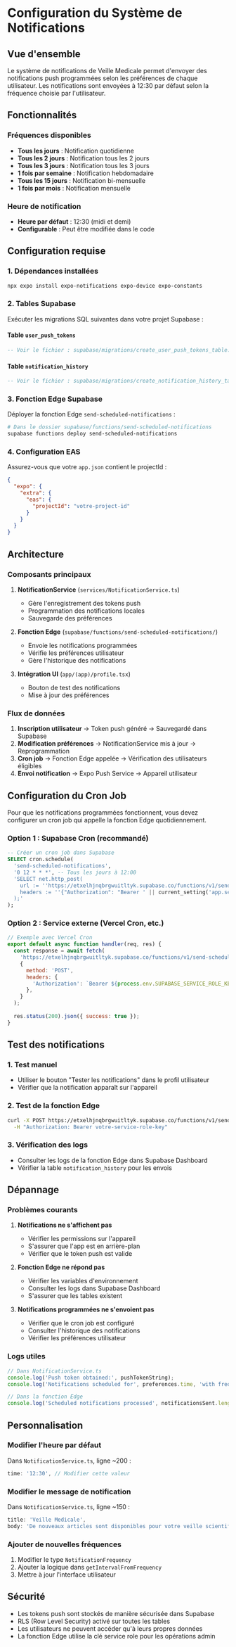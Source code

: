 # Configuration du Système de Notifications

## Vue d'ensemble

Le système de notifications de Veille Medicale permet d'envoyer des notifications push programmées selon les préférences de chaque utilisateur. Les notifications sont envoyées à 12:30 par défaut selon la fréquence choisie par l'utilisateur.

## Fonctionnalités

### Fréquences disponibles
- **Tous les jours** : Notification quotidienne
- **Tous les 2 jours** : Notification tous les 2 jours
- **Tous les 3 jours** : Notification tous les 3 jours
- **1 fois par semaine** : Notification hebdomadaire
- **Tous les 15 jours** : Notification bi-mensuelle
- **1 fois par mois** : Notification mensuelle

### Heure de notification
- **Heure par défaut** : 12:30 (midi et demi)
- **Configurable** : Peut être modifiée dans le code

## Configuration requise

### 1. Dépendances installées
```bash
npx expo install expo-notifications expo-device expo-constants
```

### 2. Tables Supabase
Exécuter les migrations SQL suivantes dans votre projet Supabase :

#### Table `user_push_tokens`
```sql
-- Voir le fichier : supabase/migrations/create_user_push_tokens_table.sql
```

#### Table `notification_history`
```sql
-- Voir le fichier : supabase/migrations/create_notification_history_table.sql
```

### 3. Fonction Edge Supabase
Déployer la fonction Edge `send-scheduled-notifications` :
```bash
# Dans le dossier supabase/functions/send-scheduled-notifications
supabase functions deploy send-scheduled-notifications
```

### 4. Configuration EAS
Assurez-vous que votre `app.json` contient le projectId :
```json
{
  "expo": {
    "extra": {
      "eas": {
        "projectId": "votre-project-id"
      }
    }
  }
}
```

## Architecture

### Composants principaux

1. **NotificationService** (`services/NotificationService.ts`)
   - Gère l'enregistrement des tokens push
   - Programmation des notifications locales
   - Sauvegarde des préférences

2. **Fonction Edge** (`supabase/functions/send-scheduled-notifications/`)
   - Envoie les notifications programmées
   - Vérifie les préférences utilisateur
   - Gère l'historique des notifications

3. **Intégration UI** (`app/(app)/profile.tsx`)
   - Bouton de test des notifications
   - Mise à jour des préférences

### Flux de données

1. **Inscription utilisateur** → Token push généré → Sauvegardé dans Supabase
2. **Modification préférences** → NotificationService mis à jour → Reprogrammation
3. **Cron job** → Fonction Edge appelée → Vérification des utilisateurs éligibles
4. **Envoi notification** → Expo Push Service → Appareil utilisateur

## Configuration du Cron Job

Pour que les notifications programmées fonctionnent, vous devez configurer un cron job qui appelle la fonction Edge quotidiennement.

### Option 1 : Supabase Cron (recommandé)
```sql
-- Créer un cron job dans Supabase
SELECT cron.schedule(
  'send-scheduled-notifications',
  '0 12 * * *', -- Tous les jours à 12:00
  'SELECT net.http_post(
    url := ''https://etxelhjnqbrgwuitltyk.supabase.co/functions/v1/send-scheduled-notifications'',
    headers := ''{"Authorization": "Bearer ' || current_setting('app.settings.service_role_key') || '"}''::jsonb
  );'
);
```

### Option 2 : Service externe (Vercel Cron, etc.)
```javascript
// Exemple avec Vercel Cron
export default async function handler(req, res) {
  const response = await fetch(
    'https://etxelhjnqbrgwuitltyk.supabase.co/functions/v1/send-scheduled-notifications',
    {
      method: 'POST',
      headers: {
        'Authorization': `Bearer ${process.env.SUPABASE_SERVICE_ROLE_KEY}`,
      },
    }
  );
  
  res.status(200).json({ success: true });
}
```

## Test des notifications

### 1. Test manuel
- Utiliser le bouton "Tester les notifications" dans le profil utilisateur
- Vérifier que la notification apparaît sur l'appareil

### 2. Test de la fonction Edge
```bash
curl -X POST https://etxelhjnqbrgwuitltyk.supabase.co/functions/v1/send-scheduled-notifications \
  -H "Authorization: Bearer votre-service-role-key"
```

### 3. Vérification des logs
- Consulter les logs de la fonction Edge dans Supabase Dashboard
- Vérifier la table `notification_history` pour les envois

## Dépannage

### Problèmes courants

1. **Notifications ne s'affichent pas**
   - Vérifier les permissions sur l'appareil
   - S'assurer que l'app est en arrière-plan
   - Vérifier que le token push est valide

2. **Fonction Edge ne répond pas**
   - Vérifier les variables d'environnement
   - Consulter les logs dans Supabase Dashboard
   - S'assurer que les tables existent

3. **Notifications programmées ne s'envoient pas**
   - Vérifier que le cron job est configuré
   - Consulter l'historique des notifications
   - Vérifier les préférences utilisateur

### Logs utiles
```javascript
// Dans NotificationService.ts
console.log('Push token obtained:', pushTokenString);
console.log('Notifications scheduled for', preferences.time, 'with frequency:', preferences.frequency);

// Dans la fonction Edge
console.log('Scheduled notifications processed', notificationsSent.length, 'sent');
```

## Personnalisation

### Modifier l'heure par défaut
Dans `NotificationService.ts`, ligne ~200 :
```typescript
time: '12:30', // Modifier cette valeur
```

### Modifier le message de notification
Dans `NotificationService.ts`, ligne ~150 :
```typescript
title: 'Veille Medicale',
body: 'De nouveaux articles sont disponibles pour votre veille scientifique !',
```

### Ajouter de nouvelles fréquences
1. Modifier le type `NotificationFrequency`
2. Ajouter la logique dans `getIntervalFromFrequency`
3. Mettre à jour l'interface utilisateur

## Sécurité

- Les tokens push sont stockés de manière sécurisée dans Supabase
- RLS (Row Level Security) activé sur toutes les tables
- Les utilisateurs ne peuvent accéder qu'à leurs propres données
- La fonction Edge utilise la clé service role pour les opérations admin 